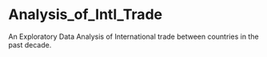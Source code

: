 # Analysis_of_Intl_Trade
An Exploratory Data Analysis of International trade between countries in the past decade.

